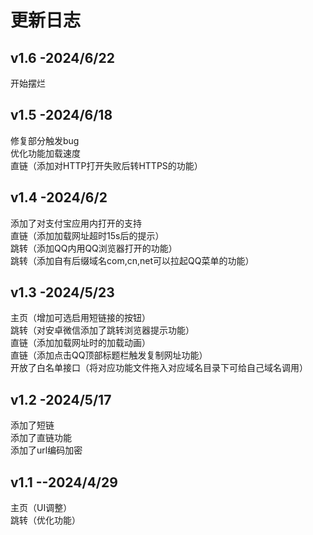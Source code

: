 # 更新日志

## v1.6 -2024/6/22
开始摆烂  

## v1.5 -2024/6/18
修复部分触发bug  
优化功能加载速度  
直链（添加对HTTP打开失败后转HTTPS的功能） 

## v1.4 -2024/6/2
添加了对支付宝应用内打开的支持  
直链（添加加载网址超时15s后的提示）  
跳转（添加QQ内用QQ浏览器打开的功能）  
跳转（添加自有后缀域名com,cn,net可以拉起QQ菜单的功能）  

## v1.3 -2024/5/23
主页（增加可选启用短链接的按钮）  
跳转（对安卓微信添加了跳转浏览器提示功能）  
直链（添加加载网址时的加载动画）  
直链（添加点击QQ顶部标题栏触发复制网址功能）  
开放了白名单接口（将对应功能文件拖入对应域名目录下可给自己域名调用）  

## v1.2 -2024/5/17
添加了短链  
添加了直链功能  
添加了url编码加密  

## v1.1 --2024/4/29
主页（UI调整）  
跳转（优化功能）  
